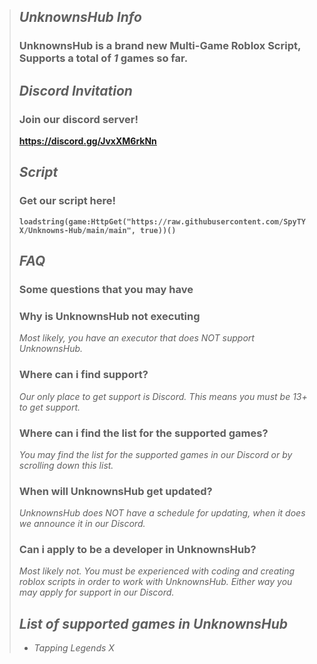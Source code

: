 > ## ***UnknownsHub Info***
> ### **UnknownsHub** is a brand new **Multi-Game Roblox Script**, Supports a total of *1* games so far.
>
>
> ## ***Discord Invitation***
> ### Join our discord server!
> **https://discord.gg/JvxXM6rkNn**
>
>
> ## ***Script***
> ### **Get our script here!**
> **```loadstring(game:HttpGet("https://raw.githubusercontent.com/SpyTYX/Unknowns-Hub/main/main", true))()```**
>
>
> ## ***FAQ***
> ### **Some questions that you may have**
>
> ### **Why is UnknownsHub not executing**
> *Most likely, you have an executor that does NOT support UnknownsHub.*
> ### **Where can i find support?**
> *Our only place to get support is Discord. This means you must be 13+ to get support.*
> ### **Where can i find the list for the supported games?**
> *You may find the list for the supported games in our Discord or by scrolling down this list.*
> ### **When will UnknownsHub get updated?**
> *UnknownsHub does NOT have a schedule for updating, when it does we announce it in our Discord.*
> ### **Can i apply to be a developer in UnknownsHub?**
> *Most likely not. You must be experienced with coding and creating roblox scripts in order to work with UnknownsHub. Either way you may apply for support in our Discord.*
>
>
> ## ***List of supported games in UnknownsHub***
> + *Tapping Legends X*
